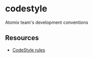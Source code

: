 # codestyle

Atomix team's development conventions

## Resources

- [CodeStyle rules](codestyle.md)
